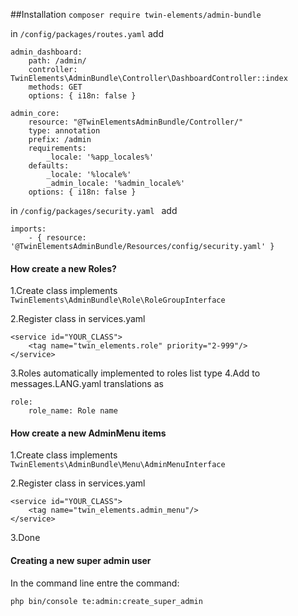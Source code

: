 ##Installation
```composer require twin-elements/admin-bundle```

in `/config/packages/routes.yaml` add
```
admin_dashboard:
    path: /admin/
    controller: TwinElements\AdminBundle\Controller\DashboardController::index
    methods: GET
    options: { i18n: false }
    
admin_core:
    resource: "@TwinElementsAdminBundle/Controller/"
    type: annotation
    prefix: /admin
    requirements:
        _locale: '%app_locales%'
    defaults:
        _locale: '%locale%'
        _admin_locale: '%admin_locale%'
    options: { i18n: false }
```

in `/config/packages/security.yaml ` add
```
imports:
    - { resource: '@TwinElementsAdminBundle/Resources/config/security.yaml' }
```

#### How create a new Roles?

1.Create class implements `TwinElements\AdminBundle\Role\RoleGroupInterface`

2.Register class in services.yaml 
```
<service id="YOUR_CLASS">
    <tag name="twin_elements.role" priority="2-999"/>
</service>
```
3.Roles automatically implemented to roles list type
4.Add to messages.LANG.yaml translations as 
```
role:
    role_name: Role name
```

#### How create a new AdminMenu items
1.Create class implements `TwinElements\AdminBundle\Menu\AdminMenuInterface`

2.Register class in services.yaml 
```
<service id="YOUR_CLASS">
    <tag name="twin_elements.admin_menu"/>
</service>
```
3.Done

#### Creating a new super admin user

In the command line entre the command: 

``php bin/console te:admin:create_super_admin``


